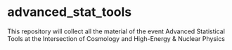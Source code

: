 # advanced_stat_tools
This repository will collect all the material of the event Advanced Statistical Tools 
at the Intersection of Cosmology and High-Energy & Nuclear Physics
